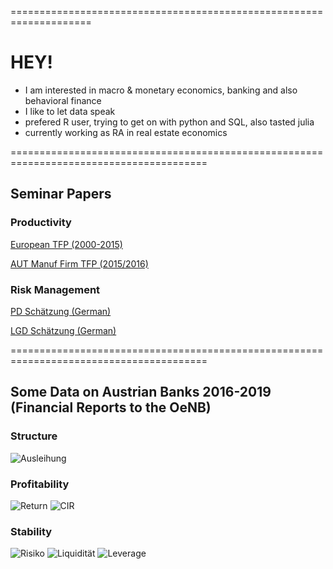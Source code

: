 ====================================================================
# HEY! 

- I am interested in macro & monetary economics, banking and also behavioral finance
- I like to let data speak
- prefered R user, trying to get on with python and SQL, also tasted julia 
- currently working as RA in real estate economics

========================================================================================

## Seminar Papers 

### Productivity

[European TFP (2000-2015)](https://github.com/maiermartin/maiermartin/files/6129907/EUropean.TFP.pdf)

[AUT Manuf Firm TFP (2015/2016)](https://github.com/maiermartin/maiermartin/files/6129908/AUT.Manuf.TFP.pdf)


### Risk Management
[PD Schätzung (German)](https://github.com/maiermartin/maiermartin/files/6129918/PD.Schatzung.pdf)

[LGD Schätzung (German)](https://github.com/maiermartin/maiermartin/files/6129919/LGD.Schatzung.pdf)

========================================================================================

## Some Data on Austrian Banks 2016-2019 (Financial Reports to the OeNB)

### Structure
![Ausleihung](https://user-images.githubusercontent.com/63603922/103804652-c35b1a00-5052-11eb-8c4e-fc0b1ca4cd2c.png)

### Profitability
![Return](https://user-images.githubusercontent.com/63603922/103804649-c2c28380-5052-11eb-828e-723c313189ae.png)
![CIR](https://user-images.githubusercontent.com/63603922/103804654-c35b1a00-5052-11eb-824d-04e4f954f7a0.png)

### Stability
![Risiko](https://user-images.githubusercontent.com/63603922/103804650-c2c28380-5052-11eb-89f8-83f7487fe919.png)
![Liquidität](https://user-images.githubusercontent.com/63603922/103804646-c1915680-5052-11eb-9e7e-bdf793598198.png)
![Leverage](https://user-images.githubusercontent.com/63603922/103804659-c3f3b080-5052-11eb-9364-1a196cdc3441.png)
